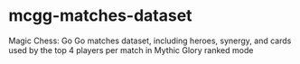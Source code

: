 # mcgg-matches-dataset
Magic Chess: Go Go matches dataset, including heroes, synergy, and cards used by the top 4 players per match in Mythic Glory ranked mode
